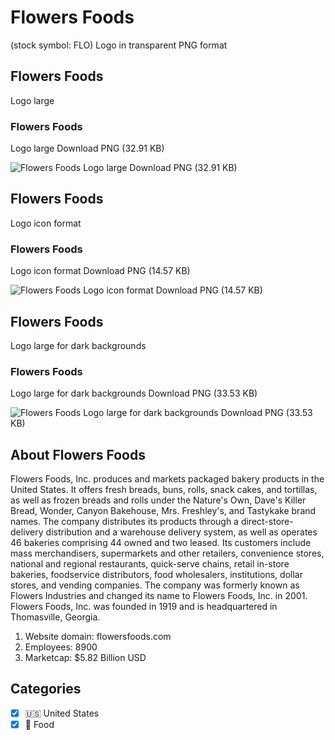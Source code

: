 # Flowers Foods
 (stock symbol: FLO) Logo in transparent PNG format

## Flowers Foods
 Logo large

### Flowers Foods
 Logo large Download PNG (32.91 KB)

![Flowers Foods
 Logo large Download PNG (32.91 KB)](/img/orig/FLO_BIG-c99bc1cb.png)

## Flowers Foods
 Logo icon format

### Flowers Foods
 Logo icon format Download PNG (14.57 KB)

![Flowers Foods
 Logo icon format Download PNG (14.57 KB)](/img/orig/FLO-7b972999.png)

## Flowers Foods
 Logo large for dark backgrounds

### Flowers Foods
 Logo large for dark backgrounds Download PNG (33.53 KB)

![Flowers Foods
 Logo large for dark backgrounds Download PNG (33.53 KB)](/img/orig/FLO_BIG.D-86f88819.png)

## About Flowers Foods


Flowers Foods, Inc. produces and markets packaged bakery products in the United States. It offers fresh breads, buns, rolls, snack cakes, and tortillas, as well as frozen breads and rolls under the Nature's Own, Dave's Killer Bread, Wonder, Canyon Bakehouse, Mrs. Freshley's, and Tastykake brand names. The company distributes its products through a direct-store-delivery distribution and a warehouse delivery system, as well as operates 46 bakeries comprising 44 owned and two leased. Its customers include mass merchandisers, supermarkets and other retailers, convenience stores, national and regional restaurants, quick-serve chains, retail in-store bakeries, foodservice distributors, food wholesalers, institutions, dollar stores, and vending companies. The company was formerly known as Flowers Industries and changed its name to Flowers Foods, Inc. in 2001. Flowers Foods, Inc. was founded in 1919 and is headquartered in Thomasville, Georgia.

1. Website domain: flowersfoods.com
2. Employees: 8900
3. Marketcap: $5.82 Billion USD


## Categories
- [x] 🇺🇸 United States
- [x] 🍴 Food
